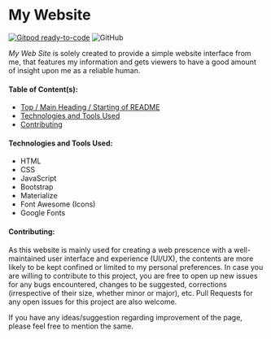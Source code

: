 # My Website
[![Gitpod ready-to-code](https://img.shields.io/badge/Gitpod-ready--to--code-blue?logo=gitpod)](https://gitpod.io/#https://github.com/Git-Harshit/git-harshit.github.io)
![GitHub](https://img.shields.io/github/license/Git-Harshit/git-harshit.github.io)

_My Web Site_ is solely created to provide a simple website interface from me, that features my information and gets viewers to have a good amount of insight upon me as a reliable human. 

#### Table of Content(s):
- [Top / Main Heading / Starting of README ](#my-website)
- [Technologies and Tools Used](#technologies-and-tools-used)
- [Contributing](#Contributing)

#### Technologies and Tools Used:
* HTML
* CSS
* JavaScript
* Bootstrap
* Materialize
* Font Awesome (Icons)
* Google Fonts

#### Contributing:

As this website is mainly used for creating a web prescence with a well-maintained user interface and experience (UI/UX), the contents are more likely to be kept confined or limited to my personal preferences. 
In case you are willing to contribute to this project, you are free to open up new issues for any bugs encountered, changes to be suggested, corrections (irrespective of their size, whether minor or major), etc. Pull Requests for any open issues for this project are also welcome.

If you have any ideas/suggestion regarding improvement of the page, please feel free to mention the same.
